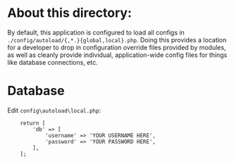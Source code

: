 About this directory:
=====================

By default, this application is configured to load all configs in
`./config/autoload/{,*.}{global,local}.php`. Doing this provides a
location for a developer to drop in configuration override files provided by
modules, as well as cleanly provide individual, application-wide config files
for things like database connections, etc.

Database
========

Edit `config\autoload\local.php`:

```
    return [
        'db' => [
            'username' => 'YOUR USERNAME HERE',
            'password' => 'YOUR PASSWORD HERE',
        ],
    ];
```